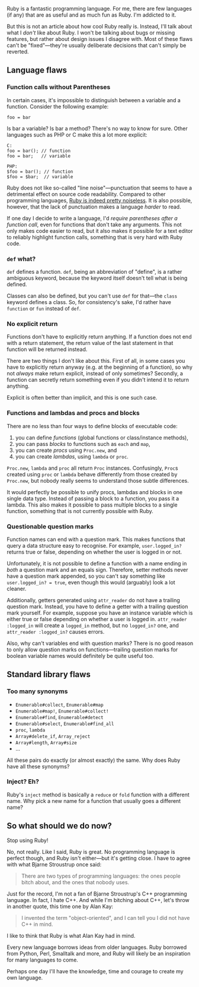 Ruby is a fantastic programming language. For me, there are few languages (if any) that are as useful and as much fun as Ruby. I'm addicted to it.

But this is not an article about how cool Ruby really is. Instead, I'll talk about what I _don't_ like about Ruby. I won't be talking about bugs or missing features, but rather about design issues I disagree with. Most of these flaws can't be "fixed"—they're usually deliberate decisions that can't simply be reverted.

## Language flaws

### Function calls without Parentheses

In certain cases, it's impossible to distinguish between a variable and a function. Consider the following example:

    foo = bar

Is bar a variable? Is bar a method? There's no way to know for sure. Other languages such as PHP or C make this a lot more explicit:

<pre><code><span class="comment">C:</span>
<span class="variable">foo</span> = <span class="function">bar</span>(); <span class="comment">// function</span>
<span class="variable">foo</span> = <span class="function">bar</span>;   <span class="comment">// variable</span>

<span class="comment">PHP:</span>
<span class="variable">$foo</span> = <span class="function">bar</span>(); <span class="comment">// function</span>
<span class="variable">$foo</span> = <span class="function">$bar</span>;  <span class="comment">// variable</span></code>
</pre>

Ruby does not like so-called "line noise"—punctuation that seems to have a detrimental effect on source code readability. Compared to other programming languages, [Ruby is indeed pretty noiseless](http://onestepback.org/index.cgi/Tech/Ruby/LineNoise.rdoc). It is also possible, however, that the lack of punctuation makes a language _harder_ to read.

If one day I decide to write a language, I'd _require parentheses after a function call_, even for functions that don't take any arguments. This not only makes code easier to read, but it also makes it possible for a text editor to reliably highlight function calls, something that is very hard with Ruby code.

### `def` what?

`def` defines a function. `def`, being an abbreviation of "define", is a rather ambiguous keyword, because the keyword itself doesn't tell what is being defined.

Classes can also be defined, but you can't use `def` for that—the `class` keyword defines a class. So, for consistency's sake, I'd rather have `function` or `fun` instead of `def`.

### No explicit return

Functions don't have to explicitly return anything. If a function does not end with a return statement, the return value of the last statement in that function will be returned instead.

There are two things I don't like about this. First of all, in some cases you have to explicitly return anyway (e.g. at the beginning of a function), so why not _always_ make return explicit, instead of only sometimes? Secondly, a function can secretly return something even if you didn't intend it to return anything.

Explicit is often better than implicit, and this is one such case.

### Functions and lambdas and procs and blocks

There are no less than four ways to define blocks of executable code:

1. you can define _functions_ (global functions or class/instance methods),
2. you can pass _blocks_ to functions such as `each` and `map`,
3. you can create _procs_ using `Proc.new`, and
4. you can create _lambdas_, using `lambda` or `proc`.

`Proc.new`, `lambda` and `proc` all return `Proc` instances. Confusingly, `Proc`s created using `proc` or `lambda` behave differently from those created by `Proc.new`, but nobody really seems to understand those subtle differences.

It would perfectly be possible to unify procs, lambdas and blocks in one single data type. Instead of passing a block to a function, you pass it a lambda. This also makes it possible to pass multiple blocks to a single function, something that is not currently possible with Ruby.

### Questionable question marks

Function names can end with a question mark. This makes functions that query a data structure easy to recognise. For example, `user.logged_in?` returns true or false, depending on whether the user is logged in or not.

Unfortunately, it is not possible to define a function with a name ending in _both_ a question mark and an equals sign. Therefore, setter methods never have a question mark appended, so you can't say something like `user.logged_in? = true`, even though this would (arguably) look a lot cleaner.

Additionally, getters generated using `attr_reader` do not have a trailing question mark. Instead, you have to define a getter with a trailing question mark yourself. For example, suppose you have an instance variable which is either true or false depending on whether a user is logged in. `attr_reader :logged_in` will create a `logged_in` method, but no `logged_in?` one, and `attr_reader :logged_in?` causes errors.

Also, why can't variables end with question marks? There is no good reason to only allow question marks on functions—trailing question marks for boolean variable names would definitely be quite useful too.

## Standard library flaws

### Too many synonyms

* `Enumerable#collect`, `Enumerable#map`
* `Enumerable#map!`, `Enumerable#collect!`
* `Enumerable#find`, `Enumerable#detect`
* `Enumerable#select`, `Enumerable#find_all`
* `proc`, `lambda`
* `Array#delete_if`, `Array_reject`
* `Array#length`, `Array#size`
* …

All these pairs do exactly (or almost exactly) the same. Why does Ruby have all these synonyms?

### Inject? Eh?

Ruby's `inject` method is basically a `reduce` or `fold` function with a different name. Why pick a new name for a function that usually goes a different name?

## So what should we do now?

Stop using Ruby!

No, not really. Like I said, Ruby is great. No programming language is perfect though, and Ruby isn't either—but it's getting close. I have to agree with what Bjarne Stroustrup once said:

> There are two types of programming languages: the ones people bitch about, and the ones that nobody uses.

Just for the record, I'm not a fan of Bjarne Stroustrup's C++ programming language. In fact, I hate C++. And while I'm bitching about C++, let's throw in another quote, this time one by Alan Kay:

> I invented the term "object-oriented", and I can tell you I did not have C++ in mind.

I like to think that Ruby is what Alan Kay had in mind.

Every new language borrows ideas from older languages. Ruby borrowed from Python, Perl, Smalltalk and more, and Ruby will likely be an inspiration for many languages to come.

Perhaps one day I'll have the knowledge, time and courage to create my own language.
